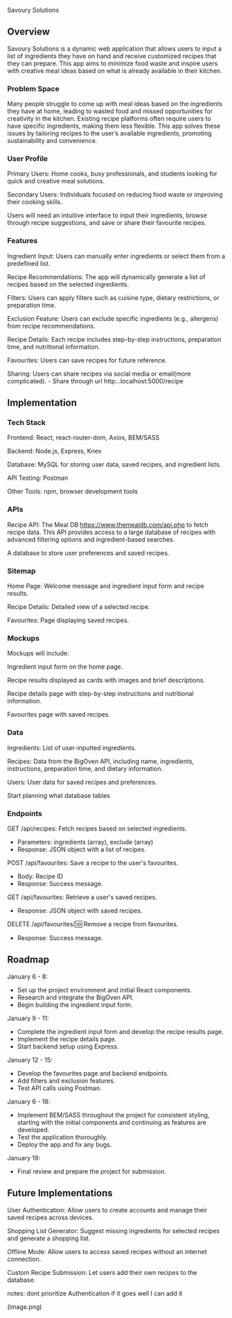 Savoury Solutions

## Overview

Savoury Solutions is a dynamic web application that allows users to input a list of ingredients they have on hand and receive customized recipes that they can prepare. This app aims to minimize food waste and inspire users with creative meal ideas based on what is already available in their kitchen.

### Problem Space

Many people struggle to come up with meal ideas based on the ingredients they have at home, leading to wasted food and missed opportunities for creativity in the kitchen. Existing recipe platforms often require users to have specific ingredients, making them less flexible. This app solves these issues by tailoring recipes to the user’s available ingredients, promoting sustainability and convenience.

### User Profile

Primary Users: Home cooks, busy professionals, and students looking for quick and creative meal solutions.

Secondary Users: Individuals focused on reducing food waste or improving their cooking skills.

Users will need an intuitive interface to input their ingredients, browse through recipe suggestions, and save or share their favourite recipes.

### Features

Ingredient Input: Users can manually enter ingredients or select them from a predefined list.

Recipe Recommendations: The app will dynamically generate a list of recipes based on the selected ingredients.

Filters: Users can apply filters such as cuisine type, dietary restrictions, or preparation time.

Exclusion Feature: Users can exclude specific ingredients (e.g., allergens) from recipe recommendations.

Recipe Details: Each recipe includes step-by-step instructions, preparation time, and nutritional information.

Favourites: Users can save recipes for future reference.

Sharing: Users can share recipes via social media or email(more complicated). - Share through url http:..localhost:5000/recipe

## Implementation

### Tech Stack

Frontend: React, react-router-dom, Axios, BEM/SASS

Backend: Node.js, Express, Knex

Database: MySQL for storing user data, saved recipes, and ingredient lists.

API Testing: Postman

Other Tools: npm, browser development tools

### APIs

Recipe API: The Meal DB https://www.themealdb.com/api.php to fetch recipe data. This API provides access to a large database of recipes with advanced filtering options and ingredient-based searches.

A database to store user preferences and saved recipes.

### Sitemap

Home Page: Welcome message and ingredient input form and recipe results.

Recipe Details: Detailed view of a selected recipe.

Favourites: Page displaying saved recipes.

### Mockups

Mockups will include:

Ingredient input form on the home page.

Recipe results displayed as cards with images and brief descriptions.

Recipe details page with step-by-step instructions and nutritional information.

Favourites page with saved recipes.

### Data

Ingredients: List of user-inputted ingredients.

Recipes: Data from the BigOven API, including name, ingredients, instructions, preparation time, and dietary information.

Users: User data for saved recipes and preferences.

Start planning what database tables

### Endpoints

GET /api/recipes: Fetch recipes based on selected ingredients.

- Parameters: ingredients (array), exclude (array)
- Response: JSON object with a list of recipes.

POST /api/favourites: Save a recipe to the user's favourites.

- Body: Recipe ID
- Response: Success message.

GET /api/favourites: Retrieve a user's saved recipes.

- Response: JSON object with saved recipes.

DELETE /api/favourites/:id: Remove a recipe from favourites.

- Response: Success message.

## Roadmap

January 6 - 8:

- Set up the project environment and initial React components.
- Research and integrate the BigOven API.
- Begin building the ingredient input form.

January 9 - 11:

- Complete the ingredient input form and develop the recipe results page.
- Implement the recipe details page.
- Start backend setup using Express.

January 12 - 15:

- Develop the favourites page and backend endpoints.
- Add filters and exclusion features.
- Test API calls using Postman.

January 6 - 18:

- Implement BEM/SASS throughout the project for consistent styling, starting with the initial components and continuing as features are developed.
- Test the application thoroughly.
- Deploy the app and fix any bugs.

January 19:

- Final review and prepare the project for submission.

## Future Implementations

User Authentication: Allow users to create accounts and manage their saved recipes across devices.

Shopping List Generator: Suggest missing ingredients for selected recipes and generate a shopping list.

Offline Mode: Allow users to access saved recipes without an internet connection.

Custom Recipe Submission: Let users add their own recipes to the database.

notes:
dont prioritize Authentication if it goes well I can add it

(image.png)
